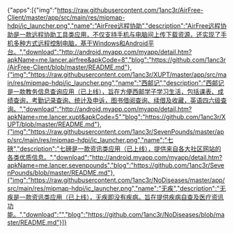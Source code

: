 {"apps":[{"img":"https://raw.githubusercontent.com/1anc3r/AirFree-Client/master/app/src/main/res/mipmap-hdpi/ic_launcher.png","name":"AirFree远程协助","description":"AirFree远程协助是一款远程协助工具类应用，不仅支持手机与电脑间上传下载资源，还实现了手机多种方式远程控制电脑，基于Windows和Android平台。","download":"http://android.myapp.com/myapp/detail.htm?apkName=me.lancer.airfree&apkCode=8","blog":"https://github.com/1anc3r/AirFree-Client/blob/master/README.md"},{"img":"https://raw.githubusercontent.com/1anc3r/XUPT/master/app/src/main/res/mipmap-hdpi/ic_launcher.png","name":"西邮记","description":"西邮记是一款教务信息查询应用（已上线），旨在方便西邮学子学习生活，包括课表、成绩查询，考勤记录查询、统计及申诉，图书借阅查询、续借及收藏，英语四六级查询。","download":"http://android.myapp.com/myapp/detail.htm?apkName=me.lancer.xupt&apkCode=5","blog":"https://github.com/1anc3r/XUPT/blob/master/README.md"},{"img":"https://raw.githubusercontent.com/1anc3r/SevenPounds/master/app/src/main/res/mipmap-hdpi/ic_launcher.png","name":"七磅","description":"七磅是一款资讯类应用（已上线），提供来自各大社区网站的各类优质信息。","download":"http://android.myapp.com/myapp/detail.htm?apkName=me.lancer.sevenpounds","blog":"https://github.com/1anc3r/SevenPounds/blob/master/README.md"},{"img":"https://raw.githubusercontent.com/1anc3r/NoDiseases/master/app/src/main/res/mipmap-hdpi/ic_launcher.png","name":"无疾","description":"无疾是一款资讯类应用（已上线），无疾即没有疾病。旨在提供疾病自查及医疗资讯功能。","download":"","blog":"https://github.com/1anc3r/NoDiseases/blob/master/README.md"}]}
